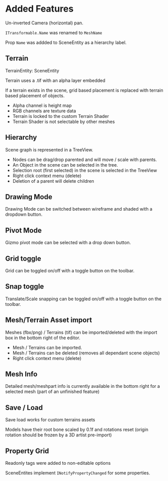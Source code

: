 # Added Features
Un-inverted Camera (horizontal) pan.

`ITransformable.Name` was renamed to `MeshName`

Prop `Name` was addded to SceneEntity as a hierarchy label.

## Terrain
TerrainEntity: SceneEntity

Terrain uses a .tif with an alpha layer embedded

If a terrain exists in the scene, grid based placement is replaced with terrain based placement of objects.

- Alpha channel is height map
- RGB channels are texture data
- Terrain is locked to the custom Terrain Shader
- Terrain Shader is not selectable by other meshes

## Hierarchy
Scene graph is represented in a TreeView.

- Nodes can be drag/drop parented and will move / scale with parents.
- An Object in the scene can be selected in the tree.
- Selection root (first selected) in the scene is selected in the TreeView
- Right click context menu (delete)
- Deletion of a parent will delete children

## Drawing Mode
Drawing Mode can be switched between wireframe and shaded with a dropdown button.

## Pivot Mode
Gizmo pivot mode can be selected with a drop down button.

## Grid toggle
Grid can be toggled on/off with a toggle button on the toolbar.

## Snap toggle
Translate/Scale snapping can be toggled on/off with a toggle button on the toolbar.

## Mesh/Terrain Asset import
Meshes (fbx/png) / Terrains (tif) can be imported/deleted with the import box in the bottom right of the editor.

- Mesh / Terrains can be imported.
- Mesh / Terrains can be deleted (removes all dependant scene objects)
- Right click context menu (delete)

## Mesh Info
Detailed mesh/meshpart info is currently available in the bottom right for a selected mesh (part of an unfinished feature)

## Save / Load
Save load works for custom terrains assets

Models have their root bone scaled by 0.1f and rotations reset (origin rotation should be frozen by a 3D artist pre-import)

## Property Grid
Readonly tags were added to non-editable options

SceneEntites implement `INotifyPropertyChanged` for some properties. 